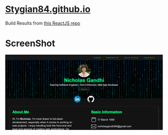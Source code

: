 # [Stygian84.github.io](https://stygian84.github.io)

Build Results from [this ReactJS repo](https://github.com/Stygian84/OnlinePortfolio)

# ScreenShot
![](https://github.com/Stygian84/Stygian84.github.io/blob/main/static/media/web.5cbd4b59ccd6c5041c75.png)
